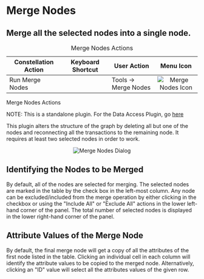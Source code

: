 # Merge Nodes

## Merge all the selected nodes into a single node.

<table class="table table-striped">
<caption>Merge Nodes Actions</caption>
<thead>
<tr class="header">
<th>Constellation Action</th>
<th>Keyboard Shortcut</th>
<th>User Action</th>
<th style="text-align: center;">Menu Icon</th>
</tr>
</thead>
<tbody>
<tr class="odd">
<td>Run Merge Nodes</td>
<td></td>
<td>Tools -&gt; Merge Nodes</td>
<td style="text-align: center;"><img src="../constellation/CoreVisualGraph/src/au/gov/asd/tac/constellation/graph/visual/docs/resources/mergeNodes.png" alt="Merge Nodes Icon" /></td>
</tr>
</tbody>
</table>

Merge Nodes Actions

NOTE: This is a standalone plugin. For the Data Access Plugin, go
[here](../constellation/CoreDataAccessView/src/au/gov/asd/tac/constellation/views/dataaccess/docs/merge-nodes.md)

This plugin alters the structure of the graph by deleting all but one of
the nodes and reconnecting all the transactions to the remaining node.
It requires at least two selected nodes in order to work.

<div style="text-align: center">

![Merge Nodes
Dialog](../constellation/CoreVisualGraph/src/au/gov/asd/tac/constellation/graph/visual/docs/resources/PermanentMergeNodes.png)

</div>

## Identifying the Nodes to be Merged

By default, all of the nodes are selected for merging. The selected
nodes are marked in the table by the check box in the left-most column.
Any node can be excluded/included from the merge operation by either
clicking in the checkbox or using the "Include All" or "Exclude All"
actions in the lower left-hand corner of the panel. The total number of
selected nodes is displayed in the lower right-hand corner of the panel.

## Attribute Values of the Merge Node

By default, the final merge node will get a copy of all the attributes
of the first node listed in the table. Clicking an individual cell in
each column will identify the attribute values to be copied to the
merged node. Alternatively, clicking an "ID" value will select all the
attributes values of the given row.
